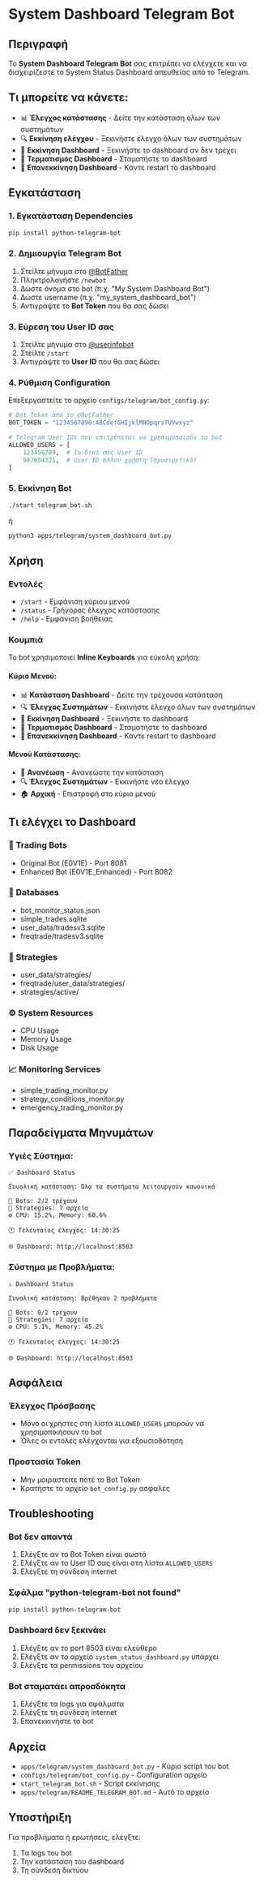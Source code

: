 # System Dashboard Telegram Bot

## Περιγραφή
Το **System Dashboard Telegram Bot** σας επιτρέπει να ελέγχετε και να διαχειρίζεστε το System Status Dashboard απευθείας από το Telegram.

## Τι μπορείτε να κάνετε:
- 📊 **Έλεγχος κατάστασης** - Δείτε την κατάσταση όλων των συστημάτων
- 🔍 **Εκκίνηση ελέγχου** - Ξεκινήστε έλεγχο όλων των συστημάτων
- 🚀 **Εκκίνηση Dashboard** - Ξεκινήστε το dashboard αν δεν τρέχει
- 🛑 **Τερματισμός Dashboard** - Σταματήστε το dashboard
- 🔄 **Επανεκκίνηση Dashboard** - Κάντε restart το dashboard

## Εγκατάσταση

### 1. Εγκατάσταση Dependencies
```bash
pip install python-telegram-bot
```

### 2. Δημιουργία Telegram Bot
1. Στείλτε μήνυμα στο [@BotFather](https://t.me/BotFather)
2. Πληκτρολογήστε `/newbot`
3. Δώστε όνομα στο bot (π.χ. "My System Dashboard Bot")
4. Δώστε username (π.χ. "my_system_dashboard_bot")
5. Αντιγράψτε το **Bot Token** που θα σας δώσει

### 3. Εύρεση του User ID σας
1. Στείλτε μήνυμα στο [@userinfobot](https://t.me/userinfobot)
2. Στείλτε `/start`
3. Αντιγράψτε το **User ID** που θα σας δώσει

### 4. Ρύθμιση Configuration
Επεξεργαστείτε το αρχείο `configs/telegram/bot_config.py`:

```python
# Bot Token από το @BotFather
BOT_TOKEN = "1234567890:ABCdefGHIjklMNOpqrsTUVwxyz"

# Telegram User IDs που επιτρέπεται να χρησιμοποιούν το bot
ALLOWED_USERS = [
    123456789,  # Το δικό σας User ID
    987654321,  # User ID άλλου χρήστη (προαιρετικό)
]
```

### 5. Εκκίνηση Bot
```bash
./start_telegram_bot.sh
```

ή

```bash
python3 apps/telegram/system_dashboard_bot.py
```

## Χρήση

### Εντολές
- `/start` - Εμφάνιση κύριου μενού
- `/status` - Γρήγορος έλεγχος κατάστασης
- `/help` - Εμφάνιση βοήθειας

### Κουμπιά
Το bot χρησιμοποιεί **Inline Keyboards** για εύκολη χρήση:

#### Κύριο Μενού:
- 📊 **Κατάσταση Dashboard** - Δείτε την τρέχουσα κατάσταση
- 🔍 **Έλεγχος Συστημάτων** - Εκκινήστε έλεγχο όλων των συστημάτων
- 🚀 **Εκκίνηση Dashboard** - Ξεκινήστε το dashboard
- 🛑 **Τερματισμός Dashboard** - Σταματήστε το dashboard
- 🔄 **Επανεκκίνηση Dashboard** - Κάντε restart το dashboard

#### Μενού Κατάστασης:
- 🔄 **Ανανέωση** - Ανανεώστε την κατάσταση
- 🔍 **Έλεγχος Συστημάτων** - Εκκινήστε νέο έλεγχο
- 🏠 **Αρχική** - Επιστροφή στο κύριο μενού

## Τι ελέγχει το Dashboard

### 🤖 Trading Bots
- Original Bot (E0V1E) - Port 8081
- Enhanced Bot (E0V1E_Enhanced) - Port 8082

### 💾 Databases
- bot_monitor_status.json
- simple_trades.sqlite
- user_data/tradesv3.sqlite
- freqtrade/tradesv3.sqlite

### 🎯 Strategies
- user_data/strategies/
- freqtrade/user_data/strategies/
- strategies/active/

### ⚙️ System Resources
- CPU Usage
- Memory Usage
- Disk Usage

### 📈 Monitoring Services
- simple_trading_monitor.py
- strategy_conditions_monitor.py
- emergency_trading_monitor.py

## Παραδείγματα Μηνυμάτων

### Υγιές Σύστημα:
```
✅ Dashboard Status

Συνολική κατάσταση: Όλα τα συστήματα λειτουργούν κανονικά

🤖 Bots: 2/2 τρέχουν
🎯 Strategies: 7 αρχεία
⚙️ CPU: 15.2%, Memory: 60.6%

🕐 Τελευταίος έλεγχος: 14:30:25

🌐 Dashboard: http://localhost:8503
```

### Σύστημα με Προβλήματα:
```
⚠️ Dashboard Status

Συνολική κατάσταση: Βρέθηκαν 2 προβλήματα

🤖 Bots: 0/2 τρέχουν
🎯 Strategies: 7 αρχεία
⚙️ CPU: 5.1%, Memory: 45.2%

🕐 Τελευταίος έλεγχος: 14:30:25

🌐 Dashboard: http://localhost:8503
```

## Ασφάλεια

### Έλεγχος Πρόσβασης
- Μόνο οι χρήστες στη λίστα `ALLOWED_USERS` μπορούν να χρησιμοποιήσουν το bot
- Όλες οι εντολές ελέγχονται για εξουσιοδότηση

### Προστασία Token
- Μην μοιραστείτε ποτέ το Bot Token
- Κρατήστε το αρχείο `bot_config.py` ασφαλές

## Troubleshooting

### Bot δεν απαντά
1. Ελέγξτε αν το Bot Token είναι σωστό
2. Ελέγξτε αν το User ID σας είναι στη λίστα `ALLOWED_USERS`
3. Ελέγξτε τη σύνδεση internet

### Σφάλμα "python-telegram-bot not found"
```bash
pip install python-telegram-bot
```

### Dashboard δεν ξεκινάει
1. Ελέγξτε αν το port 8503 είναι ελεύθερο
2. Ελέγξτε αν το αρχείο `system_status_dashboard.py` υπάρχει
3. Ελέγξτε τα permissions του αρχείου

### Bot σταματάει απροσδόκητα
1. Ελέγξτε τα logs για σφάλματα
2. Ελέγξτε τη σύνδεση internet
3. Επανεκκινήστε το bot

## Αρχεία
- `apps/telegram/system_dashboard_bot.py` - Κύριο script του bot
- `configs/telegram/bot_config.py` - Configuration αρχείο
- `start_telegram_bot.sh` - Script εκκίνησης
- `apps/telegram/README_TELEGRAM_BOT.md` - Αυτό το αρχείο

## Υποστήριξη
Για προβλήματα ή ερωτήσεις, ελέγξτε:
1. Τα logs του bot
2. Την κατάσταση του dashboard
3. Τη σύνδεση δικτύου